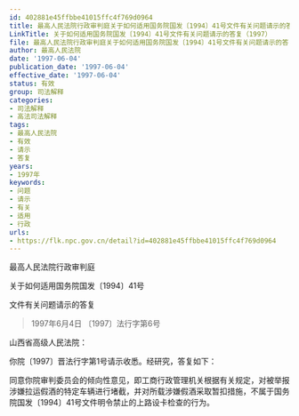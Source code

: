 ```yaml
---
id: 402881e45ffbbe41015ffc4f769d0964
title: 最高人民法院行政审判庭关于如何适用国务院国发〔1994〕41号文件有关问题请示的答复
LinkTitle: 关于如何适用国务院国发〔1994〕41号文件有关问题请示的答复（1997）
file: 最高人民法院行政审判庭关于如何适用国务院国发〔1994〕41号文件有关问题请示的答复_19970604_402881e45ffbbe41015ffc4f769d0964.docx
author: 最高人民法院
date: '1997-06-04'
publication_date: '1997-06-04'
effective_date: '1997-06-04'
status: 有效
group: 司法解释
categories:
- 司法解释
- 高法司法解释
tags:
- 最高人民法院
- 有效
- 请示
- 答复
years:
- 1997年
keywords:
- 问题
- 请示
- 有关
- 适用
- 行政
urls:
- https://flk.npc.gov.cn/detail?id=402881e45ffbbe41015ffc4f769d0964
---
```


最高人民法院行政审判庭

关于如何适用国务院国发〔1994〕41号

文件有关问题请示的答复

> 1997年6月4日 〔1997〕法行字第6号

山西省高级人民法院：

你院〔1997〕晋法行字第1号请示收悉。经研究，答复如下：

同意你院审判委员会的倾向性意见，即工商行政管理机关根据有关规定，对被举报涉嫌拉运假酒的特定车辆进行堵截，并对所载涉嫌假酒采取暂扣措施，不属于国务院国发〔1994〕41号文件明令禁止的上路设卡检查的行为。
